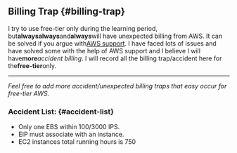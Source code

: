 ## Billing Trap {#billing-trap}

I try to use free-tier only during the learning period, but**alwaysalways**and**always**will have unexpected billing from AWS. It can be solved if you argue with[AWS support](https://console.aws.amazon.com/support/home?region=eu-west-1#). I have faced lots of issues and have solved some with the help of AWS support and I believe I will have**more**_accident billing_. I will record all the billing trap/accident here for the**free-tier**only.

---

_Feel free to add more accident/unexpected billing traps that easy occur for free-tier AWS._

### Accident List: {#accident-list}

* Only one EBS within 100/3000 IPS.
* EIP must associate with an instance.
* EC2 instances total running hours is 750



